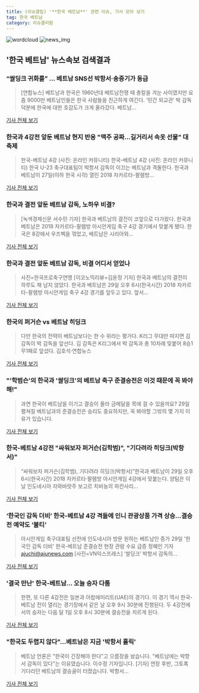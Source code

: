 ```yaml
---
title: (이슈클립) '**한국 베트남**' 관련 이슈, 기사 모아 보기
tag: 한국 베트남
category: 이슈클리핑
---
```

![wordcloud](https://s3.ap-northeast-2.amazonaws.com/lyrics101-wordcloud/2018-08-29-1535472321.png)
![news_img](https://user-images.githubusercontent.com/42597476/44507050-1206f400-a6e4-11e8-8d98-7ffbfebb353f.png)
## **'**한국 베트남**'** 뉴스속보 검색결과
### “쌀딩크 귀화를” … 베트남 SNS선 박항서·송중기가 동급

>[연합뉴스] 베트남과 한국은 1960년대 베트남전쟁 때 총칼을 겨눈 사이였지만 요즘 9000만 베트남인들은 한국 사람들을 친근하게 여긴다. ‘민간 외교관’ 박 감독 덕분에 한국에 대한 호감도가 크게 올라갔다. 베트남...

<a href="http://news.joins.com/article/olink/22514607" target="_blank">기사 전체 보기</a>

### 한국과 4강전 앞둔 베트남 현지 반응 "맥주 공짜…길거리서 속옷 선물" 대축제

>한국-베트남 4강 (사진: 온라인 커뮤니티) 한국-베트남 4강 (사진: 온라인 커뮤니티) 한국 U-23 축구대표팀이 박항서 감독이 이끄는 베트남과 격돌한다. 한국과 베트남이 27일(이하 한국 시각) 열린 2018 자카르타-팔렘방...

<a href="http://www.dtnews24.com/news/articleView.html?idxno=523890" target="_blank">기사 전체 보기</a>

### 한국과 결전 앞둔 베트남 감독, 노하우 비결?

>[녹색경제신문 서수민 기자] 한국과 베트남의 결전이 코앞으로 다가왔다. 한국과 베트남은 2018 자카르타-팔렘방 아시안게임 축구 4강 경기에서 맞붙게 됐다. 한국은 8강에서 우즈벡을 꺾었고, 베트남은 시리아와...

<a href="http://www.greened.kr/news/articleView.html?idxno=73323" target="_blank">기사 전체 보기</a>

### 한국과 결전 앞둔 베트남 감독, 비결 어디서 얻었나

>사진=한국프로축구연맹 [이코노믹리뷰=김윤정 기자] 한국과 베트남의 결전이 하루도 채 남지 않았다. 한국과 베트남은 29일 오후 6시(한국시간) 2018 자카르타-팔렘방 아시안게임 축구 4강 경기를 앞두고 있다. 앞서...

<a href="http://www.econovill.com/news/articleView.html?idxno=344861" target="_blank">기사 전체 보기</a>

### 한국의 퍼거슨 vs 베트남 히딩크

>다만 한국의 전력이 베트남보다는 한 수 위라는 평가다. K리그 무대만 따지면 김 감독이 박 감독을 앞선다. 김 감독은 K리그에서 박 감독과 총 10차례 맞붙어 8승1무1패로 앞섰다. 김호석·연합뉴스

<a href="http://www.kado.net/?mod=news&act=articleView&idxno=927776" target="_blank">기사 전체 보기</a>

### "'학범슨'의 한국과 '쌀딩크'의 베트남 축구 준결승전은 이것 때문에 꼭 봐야해!"

>과연 한국이 베트남을 이기고 결승이 올라 금메달을 목에 걸 수 있을까요? 29일 펼쳐질 베트남과의 준결승전은 승리도 중요하지만, 꼭 봐야할 그밖의 몇 가지 이유가 있습니다.

<a href="http://www.civicnews.com/news/articleView.html?idxno=17507" target="_blank">기사 전체 보기</a>

### 한국-베트남 4강전 "싸워보자 퍼거슨(김학범)", "기다려라 히딩크(박항서)"

>“싸워보자 퍼거슨(김학범), 기다려라 히딩크(박항서)”한국과 베트남이 29일 오후 6시(한국시간) 2018 자카르타·팔렘방 아시안게임 4강에서 맞붙는다. 양팀은 이날 인도네시아 자와바랏주 보고르 치비농의 파칸사리...

<a href="http://www.kookje.co.kr/news2011/asp/newsbody.asp?code=0600&key=20180829.99099012932" target="_blank">기사 전체 보기</a>

### ‘한국인 감독 더비’ 한국-베트남 4강 격돌에 인니 관광상품 가격 상승…결승전 예약도 ‘불티’

>아시안게임 축구대표팀 선전에 인도네시아 방문 원하는 베트남인 증가 29일 '한국인 감독 더비' 한국-베트남 준결승전 현장 관람 수요 급증 정혜인 기자 ajuchi@ajunews.com [사진=VN익스프레스] ‘쌀딩크’ 박항서 감독의...

<a href="http://www.ajunews.com/view/20180828140853760" target="_blank">기사 전체 보기</a>

### '결국 만난' 한국-베트남… 오늘 승자 다툼

>한편, 또 다른 4강전은 일본과 아랍에미리트(UAE)의 경기다. 이 경기 역시 한국-베트남 전이 열리는 경기장에서 같은 날 오후 9시 30분에 진행된다. 두 4강전에서의 승자는 다음 달 1일 오후 8시 30분에 결승전을 치르게 된다.

<a href="http://www.gnmaeil.com/news/articleView.html?idxno=381270" target="_blank">기사 전체 보기</a>

### "한국도 두렵지 않다"…베트남은 지금 '박항서 홀릭'

>베트남 언론은 "한국이 긴장해야 한다"고 으름장을 놨습니다. "베트남에는 박항서 감독이 있다"는 이유였습니다. 이수정 기자입니다. [기자] 연장 후반, 그토록 기다리던 베트남의 결승골이 터졌습니다. 박항서...

<a href="http://news.jtbc.joins.com/html/511/NB11687511.html" target="_blank">기사 전체 보기</a>



